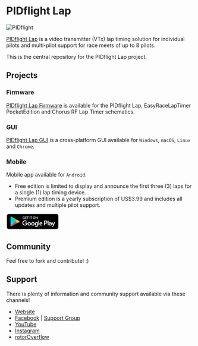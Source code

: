 # PIDflight Lap

![PIDflight](https://www.pidflight.com/logo.png)

[PIDflight Lap](https://www.pidflight.com/pidflight-lap/) is a video transmitter (VTx) lap timing solution for individual pilots and multi-pilot support for race meets of up to 8 pilots.

This is the central repository for the PIDflight Lap project.

## Projects

### Firmware

[PIDflight Lap Firmware](https://github.com/cmengler/pidflight-lap-firmware) is available for the PIDflight Lap, EasyRaceLapTimer PocketEdition and Chorus RF Lap Timer schematics.

### GUI

[PIDflight Lap GUI](https://github.com/cmengler/pidflight-lap-gui) is a cross-platform GUI available for `Windows`, `macOS`, `Linux` and `Chrome`.

### Mobile

Mobile app available for `Android`.

- Free edition is limited to display and announce the first three (3) laps for a single (1) lap timing device.
- Premium edition is a yearly subscription of US$3.99 and includes all updates and multiple pilot support.

[![Get it on Google Play](assets/google_play.png)](https://play.google.com/store/apps/details?id=com.cmengler.laprssi)

## Community

Feel free to fork and contribute! :)

## Support

There is plenty of information and community support available via these channels!

- [Website](https://www.pidflight.com/)
- [Facebook](https://www.facebook.com/pidflight) | [Support Group](https://www.facebook.com/groups/pidflight/)
- [YouTube](https://www.youtube.com/PIDflight)
- [Instagram](https://www.instagram.com/pidflight/)
- [rotorOverflow](http://wiki.rotoroverflow.com/pidflight)

